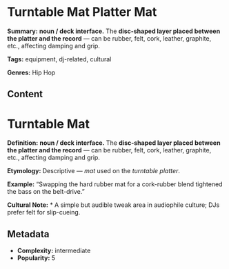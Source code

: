 # Turntable Mat Platter Mat

**Summary:** **noun / deck interface.** The **disc-shaped layer placed between the platter and the record** — can be rubber, felt, cork, leather, graphite, etc., affecting damping and grip.

**Tags:** equipment, dj-related, cultural

**Genres:** Hip Hop

## Content

# Turntable Mat

**Definition:** **noun / deck interface.** The **disc-shaped layer placed between the platter and the record** — can be rubber, felt, cork, leather, graphite, etc., affecting damping and grip.

**Etymology:** Descriptive — *mat* used on the *turntable platter*.

**Example:** “Swapping the hard rubber mat for a cork-rubber blend tightened the bass on the belt-drive.”

**Cultural Note:** * A simple but audible tweak area in audiophile culture; DJs prefer felt for slip-cueing.

## Metadata

- **Complexity:** intermediate
- **Popularity:** 5
